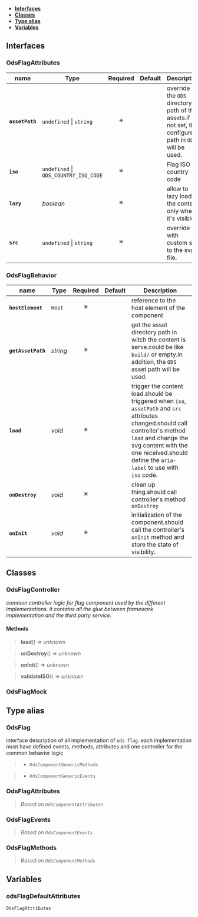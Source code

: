 * [**Interfaces**](#interfaces)
* [**Classes**](#classes)
* [**Type alias**](#type-alias)
* [**Variables**](#variables)

## Interfaces

### OdsFlagAttributes
|name | Type | Required | Default | Description|
|---|---|:---:|---|---|
|**`assetPath`** | `undefined` \| `string` | ✴️ |  | override the `ODS` directory path of the assets.if not set, the configured path in `ODS` will be used.|
|**`iso`** | `undefined` \| `ODS_COUNTRY_ISO_CODE` | ✴️ |  | Flag ISO country code|
|**`lazy`** | _boolean_ | ✴️ |  | allow to lazy load the content only when it's visible|
|**`src`** | `undefined` \| `string` | ✴️ |  | override with custom src to the svg file.|

### OdsFlagBehavior
|name | Type | Required | Default | Description|
|---|---|:---:|---|---|
|**`hostElement`** | `Host` | ✴️ |  | reference to the host element of the component|
|**`getAssetPath`** | _string_ | ✴️ |  | get the asset directory path in witch the content is serve.could be like `build/` or empty.in addition, the `ODS` asset path will be used.|
|**`load`** | _void_ | ✴️ |  | trigger the content load.should be triggered when `iso`, `assetPath` and `src` attributes changed.should call controller's method `load` and change the svg content with the one received.should define the `aria-label` to use with `iso` code.|
|**`onDestroy`** | _void_ | ✴️ |  | clean up thing.should call controller's method `onDestroy`|
|**`onInit`** | _void_ | ✴️ |  | initialization of the component.should call the controller's `onInit` method and store the state of visibility.|

## Classes

### OdsFlagController
_common controller logic for flag component used by the different implementations._
_it contains all the glue between framework implementation and the third party service._

#### Methods
> **load**() => _unknown_


> **onDestroy**() => _unknown_


> **onInit**() => _unknown_


> **validateISO**() => _unknown_



### OdsFlagMock

## Type alias

### OdsFlag

interface description of all implementation of `ods-flag`.
each implementation must have defined events, methods, attributes
and one controller for the common behavior logic

> - `OdsComponentGenericMethods`

> - `OdsComponentGenericEvents`

### OdsFlagAttributes

> _Based on `OdsComponentAttributes`_

### OdsFlagEvents

> _Based on `OdsComponentEvents`_

### OdsFlagMethods

> _Based on `OdsComponentMethods`_

## Variables

### odsFlagDefaultAttributes
`OdsFlagAttributes`